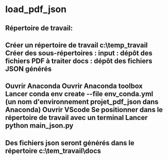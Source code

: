 # load_pdf_json

## Répertoire de travail:

## Créer un répertoire de travail c:\temp_travail Créer des sous-répertoires : input : dépôt des fichiers PDF à traiter docs : dépôt des fichiers JSON générés

## Ouvrir Anaconda Ouvrir Anaconda toolbox Lancer conda env create --file env_conda.yml (un nom d'environnement projet_pdf_json dans Anaconda) Ouvrir VScode Se positionner dans le répertoire de travail avec un terminal Lancer python main_json.py

## Des fichiers json seront générés dans le répertoire c:\tem_travail\docs
